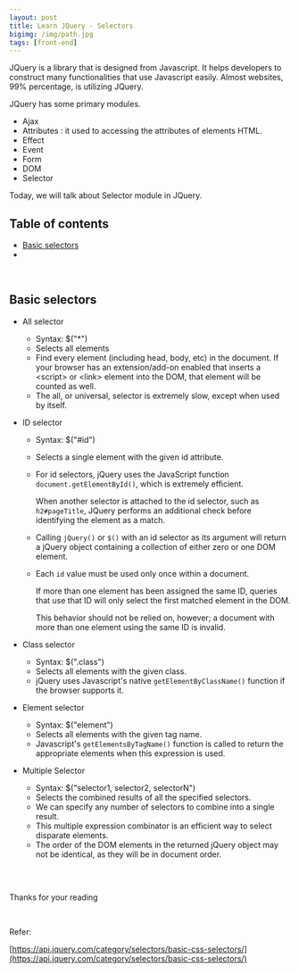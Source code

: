 ```yaml
---
layout: post
title: Learn JQuery - Selectors
bigimg: /img/path.jpg
tags: [front-end]
---
```


JQuery is a library that is designed from Javascript. It helps developers to construct many functionalities that use Javascript easily. Almost websites, 99% percentage, is utilizing JQuery.

JQuery has some primary modules.
- Ajax 
- Attributes : it used to accessing the attributes of elements HTML.
- Effect
- Event
- Form
- DOM
- Selector

Today, we will talk about Selector module in JQuery. 

## Table of contents
- [Basic selectors](#basic-selectors)
- []()



<br>

## Basic selectors
- All selector
    - Syntax: $("*")
    - Selects all elements
    - Find every element (including head, body, etc) in the document. If your browser has an extension/add-on enabled that inserts a \<script\> or \<link\> element into the DOM, that element will be counted as well.
    - The all, or universal, selector is extremely slow, except when used by itself.

- ID selector
    - Syntax: $("#id")
    - Selects a single element with the given id attribute.
    - For id selectors, jQuery uses the JavaScript function ```document.getElementById()```, which is extremely efficient. 
    
        When another selector is attached to the id selector, such as ```h2#pageTitle```, JQuery performs an additional check before identifying the element as a match.
    - Calling ```jQuery()``` or ```$()``` with an id selector as its argument will return a jQuery object containing a collection of either zero or one DOM element.
    - Each ```id``` value must be used only once within a document. 
    
        If more than one element has been assigned the same ID, queries that use that ID will only select the first matched element in the DOM. 
        
        This behavior should not be relied on, however; a document with more than one element using the same ID is invalid.

- Class selector
    - Syntax: $(".class")
    - Selects all elements with the given class.
    - jQuery uses Javascript's native ```getElementByClassName()``` function if the browser supports it.

- Element selector
    - Syntax: $("element")
    - Selects all elements with the given tag name.
    - Javascript's ```getElementsByTagName()``` function is called to return the appropriate elements when this expression is used.

- Multiple Selector
    - Syntax: $("selector1, selector2, selectorN")
    - Selects the combined results of all the specified selectors.
    - We can specify any number of selectors to combine into a single result.
    - This multiple expression combinator is an efficient way to select disparate elements. 
    - The order of the DOM elements in the returned jQuery object may not be identical, as they will be in document order.

<br>

## 




Thanks for your reading

<br>

Refer:

[https://api.jquery.com/category/selectors/basic-css-selectors/](https://api.jquery.com/category/selectors/basic-css-selectors/)